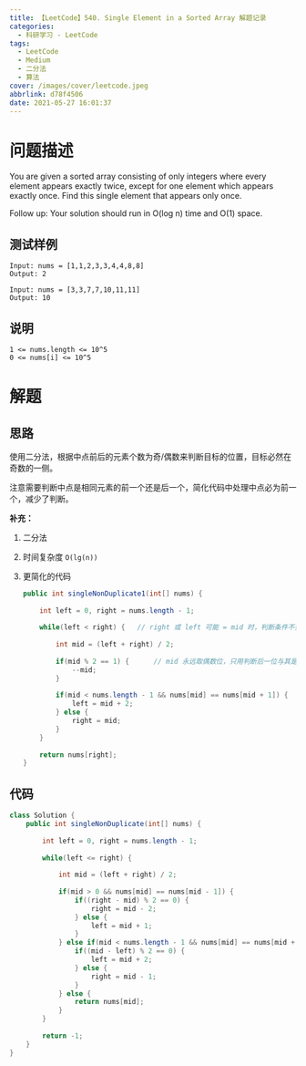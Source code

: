 ```yaml
---
title: 【LeetCode】540. Single Element in a Sorted Array 解题记录
categories:
  - 科研学习 - LeetCode
tags:
  - LeetCode
  - Medium
  - 二分法
  - 算法
cover: /images/cover/leetcode.jpeg
abbrlink: d78f4506
date: 2021-05-27 16:01:37
---
```


# 问题描述

You are given a sorted array consisting of only integers where every element appears exactly twice, except for one element which appears exactly once. Find this single element that appears only once.

Follow up: Your solution should run in O(log n) time and O(1) space.

## 测试样例

```
Input: nums = [1,1,2,3,3,4,4,8,8]
Output: 2
```

```
Input: nums = [3,3,7,7,10,11,11]
Output: 10
```

## 说明

```
1 <= nums.length <= 10^5
0 <= nums[i] <= 10^5
```

# 解题

## 思路

使用二分法，根据中点前后的元素个数为奇/偶数来判断目标的位置，目标必然在奇数的一侧。

注意需要判断中点是相同元素的前一个还是后一个，简化代码中处理中点必为前一个，减少了判断。

**补充：**

1. 二分法
2. 时间复杂度 `O(lg(n))`
3. 更简化的代码

    ```java
    public int singleNonDuplicate1(int[] nums) {
        
        int left = 0, right = nums.length - 1;
        
        while(left < right) {   // right 或 left 可能 = mid 时，判断条件不要有等号
            
            int mid = (left + right) / 2;
            
            if(mid % 2 == 1) {      // mid 永远取偶数位，只用判断后一位与其是否相同即可
                --mid;
            }
            
            if(mid < nums.length - 1 && nums[mid] == nums[mid + 1]) {   // 和 mid 后一位相同
                left = mid + 2;                                             // 左侧已为偶数个，找右侧，跳过相同的 mid, mid + 1
            } else {                                                    // 和 mid 后一位不同
                right = mid;                                                // 找左侧，可能为 mid
            }
        }
        
        return nums[right];
    }
    ```

## 代码

```java
class Solution {
    public int singleNonDuplicate(int[] nums) {
        
        int left = 0, right = nums.length - 1;
        
        while(left <= right) {
            
            int mid = (left + right) / 2;
            
            if(mid > 0 && nums[mid] == nums[mid - 1]) {                         // 和 mid 前一位相同
                if((right - mid) % 2 == 0) {                                        // 右侧有偶数个元素
                    right = mid - 2;                                                    // 找左侧，跳过 mid - 1, mid
                } else {                                                            // 右侧有奇数个元素
                    left = mid + 1;                                                     // 找右侧，跳过 mid
                }
            } else if(mid < nums.length - 1 && nums[mid] == nums[mid + 1]) {    // 和 mid 后一位相同
                if((mid - left) % 2 == 0) {                                         // 左侧有偶数个元素
                    left = mid + 2;                                                     // 找右侧，跳过 mid, mid + 1
                } else {                                                            // 左侧有奇数个元素
                    right = mid - 1;                                                    // 找左侧，跳过 mid
                }
            } else {                                                            // 和 mid 前后都不同，返回
                return nums[mid];
            }
        }
        
        return -1;
    }
}
```
